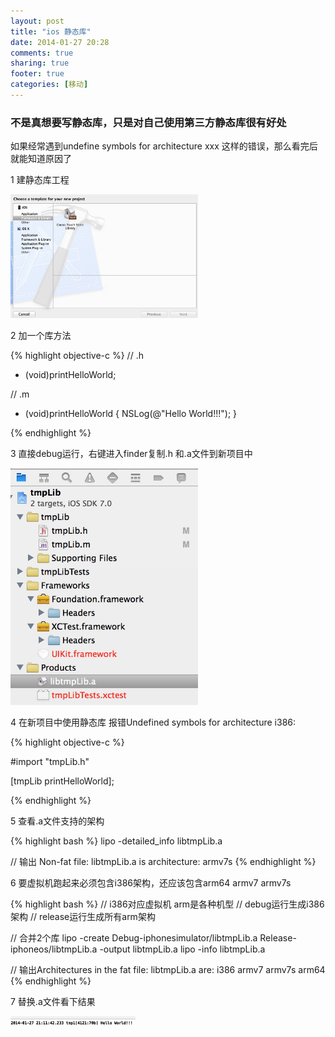 ```yaml
---
layout: post
title: "ios 静态库"
date: 2014-01-27 20:28
comments: true
sharing: true
footer: true
categories: [移动]
---
```


### 不是真想要写静态库，只是对自己使用第三方静态库很有好处

如果经常遇到undefine symbols for architecture xxx 这样的错误，那么看完后就能知道原因了

1 建静态库工程

<img style="max-width:300px;" src="/images/post/ioslib1.jpg" />

2 加一个库方法

{% highlight objective-c %}
// .h
+ (void)printHelloWorld;

// .m
+ (void)printHelloWorld
{
  NSLog(@"Hello World!!!");
}

{% endhighlight %}

3 直接debug运行，右键进入finder复制.h 和.a文件到新项目中

<img style="max-width:300px;" src="/images/post/ioslib2.jpg" />

<!-- more -->


4 在新项目中使用静态库 报错Undefined symbols for architecture i386:

{% highlight objective-c %}

#import "tmpLib.h"

[tmpLib printHelloWorld];

{% endhighlight %}

5 查看.a文件支持的架构

{% highlight bash %}
lipo -detailed_info libtmpLib.a

// 输出 Non-fat file: libtmpLib.a is architecture: armv7s
{% endhighlight %}

6 要虚拟机跑起来必须包含i386架构，还应该包含arm64 armv7 armv7s

{% highlight bash %}
// i386对应虚拟机 arm是各种机型
// debug运行生成i386架构 
// release运行生成所有arm架构

// 合并2个库
lipo -create Debug-iphonesimulator/libtmpLib.a Release-iphoneos/libtmpLib.a -output libtmpLib.a
lipo -info libtmpLib.a

// 输出Architectures in the fat file: libtmpLib.a are: i386 armv7 armv7s arm64
{% endhighlight %}

7 替换.a文件看下结果

<img style="max-width:200px;" src="/images/post/ioslib3.jpg" />
